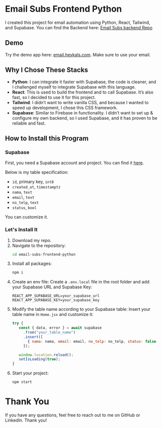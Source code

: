 # Email Subs Frontend Python

I created this project for email automation using Python, React, Tailwind, and Supabase. You can find the Backend here: [Email Subs backend Repo](https://github.com/haikal-nurkalam/email-subs-backend-python.git)

## Demo
Try the demo app here: [email.heykals.com](https://email.heykals.com/). Make sure to use your email.

## Why I Chose These Stacks
- **Python**: I can integrate it faster with Supabase, the code is cleaner, and I challenged myself to integrate Supabase with this language.
- **React**: This is used to build the frontend and to call Supabase. It’s also fast, so I decided to use it for this project.
- **Tailwind**: I didn’t want to write vanilla CSS, and because I wanted to speed up development, I chose this CSS framework.
- **Supabase**: Similar to Firebase in functionality. I didn’t want to set up & configure my own backend, so I used Supabase, and it has proven to be reliable and fast.

## How to Install this Program
### Supabase
First, you need a Supabase account and project.
You can find it [here](https://supabase.com/docs/guides/getting-started/quickstarts/reactjs).

Below is my table specification:
- `id`, primary key, `int8`
- `created_at`, `timestamptz`
- `nama`, `text`
- `email`, `text`
- `no_telp`, `text`
- `status`, `bool`

You can customize it.

### Let's Install It
1. Download my repo.
2. Navigate to the repository:
   ```bash
   cd email-subs-frontend-python
   ```
3. Install all packages:
   ```bash
   npm i
   ```
4. Create an env file:
   Create a `.env.local` file in the root folder and add your Supabase URL and Supabase Key:
   ```plaintext
   REACT_APP_SUPABASE_URL=your_supabase_url
   REACT_APP_SUPABASE_KEY=your_supabase_key
   ```
5. Modify the table name according to your Supabase table:
   Insert your table name in `Home.jsx` and customize it:
   ```javascript
   try {
      const { data, error } = await supabase
        .from("your_table_name")
        .insert([
          { nama: nama, email: email, no_telp: no_telp, status: false },
        ]);

      window.location.reload();
      setIsLoading(true);
   }
   ```
6. Start your project:
   ```bash
   npm start
   ```

# Thank You
If you have any questions, feel free to reach out to me on GitHub or LinkedIn. Thank you!
